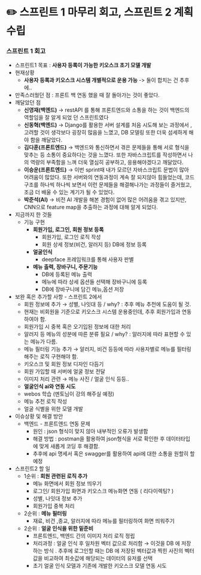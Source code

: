 # ✏️ 스프린트 1 마무리 회고, 스프린트 2 계획 수립

### 스프린트 1 회고

- 스프린트1 목표 : **사용자 등록이 가능한 키오스크 초기 모델 개발**
- 현재상황
    - **사용자 등록과 키오스크 시스템 개별적으로 운용 가능** -> 둘이 합치는 건 추후에..
- 만족스러웠던 점 : 프론트 백 연동 했을 때 잘 돌아가는 것이 좋았다.
- 깨달았던 점
    - **신영재(백엔드)** → restAPI 를 통해 프론트엔드와 소통을 하는 것이 백엔드의 역할임을 잘 알게 되었 던 스프린트였다
    - **신동혁(백엔드)** → Django를 활용한 서버 설계를 처음 시도해 보는 과정에서 , 고려할 것이 생각보다 굉장히 많음을 느꼈고, DB 모델링 또한 더욱 섬세하게 해야 함을 깨달았다.
    - **김다훈(프론트엔드)** → 백엔드와 통신하면서 겪은 문제들을 통해 서로 형식을 맞추는 등 소통이 중요하다는 것을 느꼈다. 또한 자바스크립트를 작성하면서 나의 역량의 부족함을 느껴 더욱 열심히 공부하고, 응용해야겠다고 깨달았다.
    - **이승운(프론트엔드)** → 이번 sprint때 내가 모르던 자바스크립트 문법이 많아 어려움이 많았다. 또한 서버와의 연동과정이 계속 잘 되지않아 힘들었는데, 코드 구조를 하나씩 하나씩 보면서 이런 문제들을 해결해나가는 과정들이 즐거웠고, 조금 더 배울 수 있는 계기가 될 수 있었다.
    - **박준석(AI)** → 비전 AI 개발을 해본 경험이 없어 많은 어려움을 겪고 있지만, CNN으로 feature map을 추출하는 과정에 대해 알게 되었다.
- 지금까지 한 것들
    - 기능 구현
        - **회원가입, 로그인, 회원 정보 등록**
            - 회원가입, 로그인 로직 작성
            - 회원 상세 정보(비건, 알러지 등) DB에 정보 등록
        - **얼굴인식**
            - deepface 프레임워크를 통해 사용자 판별
        - **메뉴 출력, 장바구니, 주문기능**
            - DB에 등록된 메뉴 출력
            - 메뉴에 따라 상세 옵션들 선택해 장바구니에 등록
            - DB에 장바구니에 담긴 메뉴,옵션 저장
- 보완 혹은 추가할 사항 - 스프린트 2에서
    - 회원 정보에 추가 → 성별, 나잇대 등   / why? : 추후 메뉴 추천에 도움이 될 것.
    - 현재는 비회원을 기준으로 키오스크 시스템 운용중인데, 추후 회원가입과 연동하여야 함.
    - 회원가입 시 중복 혹은 오기입된 정보에 대한 처리
    - 알러지 등 메뉴의 성분에 따른 분류 필요 / why? : 알러지에 따라 표현할 수 있는 메뉴가 다름.
    - 메뉴 필터링 기능 추가 → 알러지, 비건 등등에 따라 사용자별로 메뉴를 필터링 해주는 로직 구현해야 함.
    - 키오스크 및 회원 정보 디자인 다듬기
    - 회원 가입할 때 서버에 얼굴 정보 전달
    - 이미지 처리 관련 → 메뉴 사진 / 얼굴 인식 등등..
    - **얼굴인식 ai와 연동 시도**
    - webos 학습 (멘토님이 강의 해주실 예정)
    - 메뉴 추천 로직 작성
    - 얼굴 식별을 위한 모델 개발
- 이슈상황 및 해결 방안
    - 백엔드 - 프론트엔드 연동 문제
        - 원인  :  json 형식이 맞지 않아 내부적인 오류가 발생함
        - 해결 방법 : postman을 활용하여 json형식을 서로 확인한 후 데이터타입에 맞게 새롭게 코딩 후 해결함.
        - 추후에 api 명세서 혹은 swagger를 활용하여 api에 대한 소통을 원할히 할 예정
- 스프린트2 할 일
    - 1순위 : **회원 관련된 로직 추가**
        - 메뉴 화면에서 회원 정보 띄우기
        - 로그인/ 회원가입 화면과 키오스크 메뉴화면 연동 ( 리다이렉팅? )
        - 성별, 나잇대 정보 추가
        - 회원가입 중복 처리
    - 2순위 : **메뉴 필터링**
        - 재료, 비건 ,종교, 알러지에 따라 메뉴를 필터링하여 화면 띄워주기
    - 2순위 : **얼굴 인식을 위한 밑준비**
        - 프론트엔드, 백엔드 간의 이미지 처리 로직 정립
        - 처리과정 : 얼굴 인식 후 일차원 벡터 값으로 처리함 → 이것을 DB 에 저장하는 방식 . 추후에 로그인할 때는 DB 에 저장된 벡터값과 찍힌 사진의 벡터값을 비교하여 최솟값에 해당되는 데이터의 유저를 선택
        - 초기 얼굴 인식 모델과 기존에 개발한 키오스크 모델 연동 시도